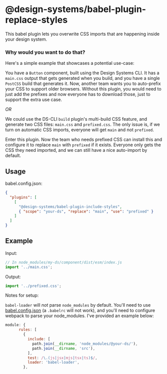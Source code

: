 # @design-systems/babel-plugin-replace-styles

This babel plugin lets you overwrite CSS imports that are happening inside your design system.

### Why would you want to do that?

Here's a simple example that showcases a potential use-case:

You have a `Button` component, built using the Design Systems CLI. It has a `main.css` output that gets generated when you build,
and you have a single `PostCSS` build that generates it. Now, another team wants you to auto-prefix your CSS to support older browsers.
Without this plugin, you would need to just add the prefixes and now everyone has to download those, just to support the extra use case.

_OR_

We could use the DS-CLI `build` plugin's multi-build CSS feature, and generate two CSS files: `main.css` and `prefixed.css`.
The only issue is, if we turn on automatic CSS imports, everyone will get `main` and not `prefixed`.

Enter this plugin. Now the team who needs prefixed CSS can install this and configure it to replace `main` with `prefixed` if it exists.
Everyone only gets the CSS they need imported, and we can still have a nice auto-import by default.

## Usage

babel.config.json:

```json
{
  "plugins": [
    [
      "@design-systems/babel-plugin-include-styles",
      { "scope": "your-ds", "replace": "main", "use": "prefixed" }
    ]
  ]
}
```

## Example

Input:

```js
// In node_modules/my-ds/component/dist/esm/index.js
import '../main.css';
```

Output:

```js
import '../prefixed.css';
```

Notes for setup:

`babel-loader` will _not_ parse `node_modules` by default. You'll need to use [babel.config.json](https://babeljs.io/docs/en/configuration#babelconfigjs) (a `.babelrc` will not work), and you'll need to configure webpack to parse your node_modules. I've provided an example below:

```js
module: {
      rules: [
        {
          include: [
            path.join(__dirname, 'node_modules/@your-ds/'),
            path.join(__dirname, 'src'),
          ],
          test: /\.(js|jsx|mjs|tsx|ts)$/,
          loader: 'babel-loader',
        },
```
